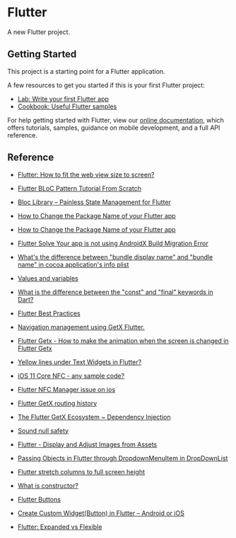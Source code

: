 # Flutter

A new Flutter project.

## Getting Started

This project is a starting point for a Flutter application.

A few resources to get you started if this is your first Flutter project:

- [Lab: Write your first Flutter app](https://flutter.dev/docs/get-started/codelab)
- [Cookbook: Useful Flutter samples](https://flutter.dev/docs/cookbook)

For help getting started with Flutter, view our
[online documentation](https://flutter.dev/docs), which offers tutorials,
samples, guidance on mobile development, and a full API reference.

## Reference

- [Flutter: How to fit the web view size to screen?](https://stackoverflow.com/questions/62113082/flutter-how-to-fit-the-web-view-size-to-screen)

- [Flutter BLoC Pattern Tutorial From Scratch](https://www.youtube.com/watch?v=oxeYeMHVLII)

- [Bloc Library – Painless State Management for Flutter](https://www.youtube.com/watch?v=nQMfaQeCL6M&feature=youtu.be)

- [How to Change the Package Name of your Flutter app](https://medium.com/@skyblazar.cc/how-to-change-the-package-name-of-your-flutter-app-4529e6e6e6fc)

- [How to Change the Package Name of your Flutter app](https://medium.com/@skyblazar.cc/how-to-change-the-package-name-of-your-flutter-app-4529e6e6e6fc)

- [Flutter Solve Your app is not using AndroidX Build Migration Error](https://flutter-examples.com/your-app-is-not-using-androidx-flutter/)

- [What's the difference between "bundle display name" and "bundle name" in cocoa application's info plist](https://stackoverflow.com/questions/3465792/whats-the-difference-between-bundle-display-name-and-bundle-name-in-cocoa-a)

- [Values and variables](https://flutterbyexample.com/lesson/values-and-variables)

- [What is the difference between the "const" and "final" keywords in Dart?](https://stackoverflow.com/questions/50431055/what-is-the-difference-between-the-const-and-final-keywords-in-dart)

- [Flutter Best Practices](https://medium.com/nonstopio/flutter-best-practices-c3db1c3cd694)

- [Navigation management using GetX Flutter.](https://medium.com/@iamrutudhvaj/getx-flutter-b3781be2b644)

- [Flutter Getx - How to make the animation when the screen is changed in Flutter Getx](https://softwarezay.com/notes/467_flutter-getx-how-to-make-the-animation-when-the-screen-is-changed-in-flutter-getx)

- [Yellow lines under Text Widgets in Flutter?](https://stackoverflow.com/questions/47114639/yellow-lines-under-text-widgets-in-flutter)

- [iOS 11 Core NFC - any sample code?](https://stackoverflow.com/questions/44380305/ios-11-core-nfc-any-sample-code#:~:text=Updated%20for%20second%20Xcode%20beta,enable%20%22NFC%20Tag%20Reading%22.)

- [Flutter NFC Manager issue on ios](https://stackoverflow.com/questions/68851357/flutter-nfc-manager-issue-on-ios)

- [Flutter GetX routing history](https://stackoverflow.com/questions/64684952/flutter-getx-routing-history)

- [The Flutter GetX Ecosystem ~ Dependency Injection](https://medium.com/flutter-community/the-flutter-getx-ecosystem-dependency-injection-8e763d0ec6b9)

- [Sound null safety](https://dart.dev/null-safety)

- [Flutter - Display and Adjust Images from Assets](https://www.woolha.com/tutorials/flutter-display-and-adjust-images-from-assets)

- [Passing Objects in Flutter through DropdownMenuItem in DropDownList](https://stackoverflow.com/questions/61111194/passing-objects-in-flutter-through-dropdownmenuitem-in-dropdownlist)

- [Flutter stretch columns to full screen height](https://stackoverflow.com/questions/57203505/flutter-stretch-columns-to-full-screen-height)

- [What is constructor?](https://www.javatpoint.com/dart-constructor)

- [Flutter Buttons](https://www.javatpoint.com/flutter-buttons)

- [Create Custom Widget(Button) in Flutter – Android or iOS](https://www.coderzheaven.com/2019/01/03/create-custom-widgetbutton-in-flutter-android-or-ios/)

- [Flutter: Expanded vs Flexible](https://stackoverflow.com/questions/52645944/flutter-expanded-vs-flexible#:~:text=Flexible%20takes%20only%20the%20needed,Expanded%20widget%20for%20more%20info.&text=Flexible%20and%20Container%20both%20take%20the%20needed%20space.&text=What%20confused%20me%20is%20the,child%20of%20Flexible%20or%20Expanded%20.)
